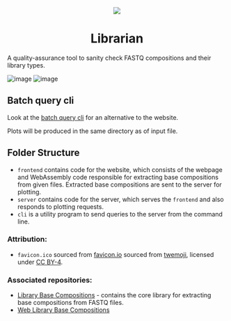 <center>
<img src="frontend/static/favicon.ico" />

# Librarian 
</center>

A quality-assurance tool to sanity check FASTQ compositions and their library types.

![image](https://user-images.githubusercontent.com/51814158/168992210-33d2dfaf-5be4-41c9-94f5-67f8328ab22b.png)
![image](https://user-images.githubusercontent.com/51814158/168992258-af672539-7d3b-440f-9f4d-c4ae62012948.png)



## Batch query cli

Look at the [batch query cli](cli/README.md) for an alternative to the website.

Plots will be produced in the same directory as of input file.

## Folder Structure
- `frontend` contains code for the website, which consists of the webpage and WebAssembly code responsible for extracting base compositions from given files. Extracted base compositions are sent to the server for plotting.
- `server` contains code for the server, which serves the `frontend` and also responds to plotting requests.
- `cli` is a utility program to send queries to the server from the command line.

### Attribution:
- `favicon.ico` sourced from [favicon.io](https://favicon.io/emoji-favicons/books) sourced from [twemoji](https://twemoji.twitter.com/), licensed under [CC BY-4](https://creativecommons.org/licenses/by/4.0/).

### Associated repositories:
- [Library Base Compositions](https://github.com/ChristelKrueger/Library_Base_Compositions) - contains the core library for extracting base compositions from FASTQ files.
- [Web Library Base Compositions](https://github.com/DesmondWillowbrook/Web_Library_Base_Compositions)
